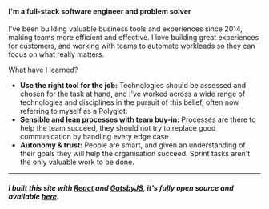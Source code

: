 #### I'm a full-stack software engineer and problem solver

I've been building valuable business tools and experiences since 2014, making teams more efficient and effective. I love building great experiences for customers, and working with teams to automate workloads so they can focus on what really matters.

What have I learned?

* **Use the right tool for the job:** Technologies should be assessed and chosen for the task at hand, and I've worked across a wide range of technologies and disciplines in the pursuit of this belief, often now referring to myself as a Polyglot.
* **Sensible and lean processes with team buy-in:** Processes are there to help the team succeed, they should not try to replace good communication by handling every edge case
* **Autonomy & trust:** People are smart, and given an understanding of their goals they will help the organisation succeed. Sprint tasks aren't the only valuable work to be done.

---

##### I built this site with [React](https://reactjs.org/) and [GatsbyJS](https://www.gatsbyjs.org/), it's fully open source and available [here](https://github.com/Nick-Lucas/nicklucas.co.uk).
